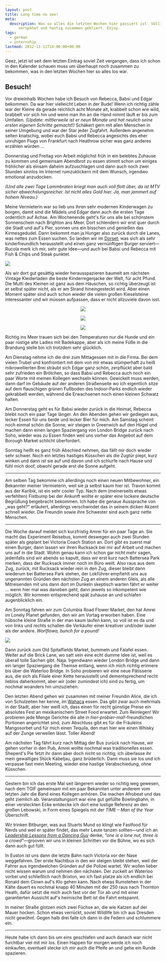 ```yaml
---
layout: post
title: Long time no see!
meta:
  description: Was so alles die letzten Wochen hier passiert ist. Völlig
      verspätet und hastig zusammen gekliert. Enjoy.
tags:
  - german
  - internship
lastmod: 2012-11-11T14:00:00+00:00
---
```


Geez, jetzt ist seit dem letzten Eintrag soviel Zeit vergangen, dass ich schon
in den Kalender schauen muss um überhaupt noch zusammen zu bekommen, was in den
letzten Wochen hier so alles los war.

## Besuch! ##

Vor dreieinhalb Wochen habe ich Besuch von Rebecca, Babsi und Edgar bekommen.
Da war hier vielleicht Leben in der Bude! Wenn ich richtig zähle war der Kleine
da gerade reichlich acht Monate alt, krabbelt schon wie wild, brabbelt vor sich
hin und wenn man ihn an die Hand nimmt läuft er bis zum Umfallen. *(Update:
mittlerweile ist er neun Monate und hat neulich seine ersten eigenen Schritte
gemacht!)* Schäkert gern mit allen Menschen in seiner Umgebung und war der Star
jeder Zugfahrt. Außerdem angenehm selten knatschig, wobei euch Babsi und
Rebecca angesichts des eher unruhigen Flugs von Frankfurt nach Heathrow sicher
was ganz anderes erzählen würden …

Donnerstag und Freitag von Arbeit möglichst früh in ein belebtes Zuhause zu
kommen und gemeinsam Abendbrot zu essen stimmt schon um einiges fröhlicher als
einsam daheim aufzuschlagen und dann auch noch zwei Stunden sinnlos im Internet
rumzuklickern mit dem Wunsch, irgendwo emotional anzudocken.

*(Und alle zwei Tage Lammbraten kriegt man auch voll flott über, da ist MTV
sicher abwechslungsreicher. Ist nicht alles Gold hier. Ja, man jammert auf
hohem Niveau.)*

Meine Vermieterin war so lieb uns ihren sehr modernen Kinderwagen zu borgen,
damit sind die Mädels und Edgar dann auch die ersten Tage ordentlich auf Achse.
Am Wochenende geht's für uns alle bei schönstem Sonnenschein nach Brighton ans
Meer. Dort schlendern wir erst quer durch die Stadt und auf's Pier, sonnen uns
ein bisschen und genießen das Kirmesgedudel. Dann bekommt man ja Hunger also
zurück durch die Lanes, was nettes zum Essen suchen. So landen wir im
[Dorset](http://www.thedorset.co.uk/Dorset/Home.html), was sich als sehr
kinderfreundlich herausstellt und einen ganz vernünftigen Burger
serviert—Rucola merk ich mir, sehr gute Idee—und auch bei Babsi und Rebecca mit
Fish & Chips und Steak punktet.

<img
src="https://lh6.googleusercontent.com/-kBUYMEOiEno/UJ-ZbQ59FvI/AAAAAAAADbU/C13pMesv9MQ/s800/IMG_1833-2.jpg"
max-width="100%" />

Als wir dort gut gesättig wieder herausspazieren baumelt am nächsten Vintage
Kleiderladen die beste Kinderregenjacke der Welt, für acht Pfund. Die Mutti des
Kleinen ist ganz aus dem Häuschen, so richtig überzeugt ist er selbst später
nicht, als er am Strand hineingesteckt wird. Aber einen Moment später sind auch
schon wieder die vielen großen Kieselsteine interessanter und wir müssen
aufpassen, dass er nicht allzuviele davon isst.

<center>

<img
src="https://lh4.googleusercontent.com/-TGrAGht4VMQ/UJ-aIzkpBSI/AAAAAAAADbA/eA1G29eoOWA/s800/IMG_1848.jpg"
/>

<img
src="https://lh3.googleusercontent.com/-1yuvhd6ZxG4/UJ-bFqxNONI/AAAAAAAADbc/fzAql79RKo8/s800/IMG_1916.jpg"
/>

<img
src="https://lh4.googleusercontent.com/-gDNR7zWCLi0/UJ-bgwQVp3I/AAAAAAAADbA/BpUHtC66l3o/s800/IMG_1921.jpg"
/>

</center>

Richtig ins Meer trauen sich bei den Temperaturen nur die Hunde und ein paar
rüstige alte Ladies mit Badekappe, aber als ich meine Füße in die Brandung
stelle bin ich trotzdem sehr glücklich.

Am Dienstag nehme ich die drei zum Mittagessen mit in die Firma. Bei dem vielen
Trubel und konfrontiert mit dem von mir etwas stümperhaft zu heiß
mikrowellierten Brei sträubt sich Edgar ganz schön, zerpflückt aber bald sehr
zufrieden ein Brötchen, so dass Babsi und Rebecca auch noch ein paar Worte mit
meinen Kollegen wechseln können. Gewickelt muss werden, dann darf im Gebäude auf
der anderen Straßenseite wo ich eigentlich sitze auf dem flauschigen grünen
Fußboden des Indoor-Parks endlich wieder gekrabbelt werden, während die
Erwachsenen noch einen kleinen Schwatz halten.

Am Donnerstag geht es für Babsi wieder zurück in die Heimat, Rebecca bleibt
noch ein paar Tage länger. An den Abenden gehen wir gediegen aus, lecker Essen
für uns beide und lecker Bier für mich. Am Samstag scheint noch einmal schön
die Sonne, wir steigen in Greenwich auf den Hügel und machen dann einen langen
Spaziergang von London Bridge zurück nach Soho, wieder was zu Essen finden weil
uns vorher das Angebot auf dem Borough Market schlicht überfordert.

Sonntag heißt es ganz früh Abschied nehmen, das fällt mir doch wieder sehr
schwer. Noch ein letztes hastiges Küsschen als die Zugtür piept, kurz winken
und dann ist sie auf und davon und ich schlurfe nach Hause und fühl mich doof,
obwohl gerade erst die Sonne aufgeht.

---

Am selben Tag bekomme ich allerdings noch einen neuen Mitbewohner, ein
Bekannter meiner Vermieterin, weil sie ja selbst kaum hier ist. Travon kommt
aus der Karibik, ist ein sehr cooler Typ. Nach dem (meinerseits etwas
verfehlten) Fistbump bei der Ankunft wollte er später eine lockere deutsche
Begrüßung beigebracht bekommen. Ich habe die genaue Aussprache von „was geht?“
erläutert, allerdings verschwindet das in seinem dicken Akzent schnell wieder.
Die Freundin sowie ihre Schwester sind auch ganz nette Menschen.

---

Die Woche darauf meldet sich kurzfristig Amrei für ein paar Tage an. Sie macht
das Experiment Reisebus, kommt deswegen auch zwei Stunden später als geplant
bei Victoria Coach Station an. Dort gibt es zuerst mal einen Burger, dann
lassen wir ihren Rucksack bei mir auf Arbeit und machen uns auf in die Stadt.
Wohin genau kann ich schon gar nicht mehr sagen, jedenfalls sind wir abends so
kaputt, dass wir erst kurz nach Battersea Park merken, dass der Rucksack immer
noch im Büro weilt. Also raus aus dem Zug, zurück, mit Rucksack wieder rein in
den Zug, dieser bleibt dann wiederum bei Battersea Park stehen, der Lokführer
empfiehlt uns aus ungenannten Gründen den nächsten Zug an einem anderen Gleis,
als alle Mitreisenden mit uns dann dort im Dunkeln skeptisch warten fährt er
weiter … wenn hier mal was daneben geht, dann jeweils so inkompetent wie
möglich. Wir kommen entsprechend spät zuhause an und schlafen augenblicklich
ein.

Am Sonntag fahren wir zum Columbia Road Flower Market, den hat Amrei im Lonely
Planet gefunden, den wir am Vortag erworben haben. Eine hübsche kleine Straße
in der man kaum laufen kann, so voll ist es da und von links und rechts
schallen die Verkäufer einer kreativer und/oder lauter als der andere.
*Worlflowa, bunch for a pound!*

<img
src="https://lh4.googleusercontent.com/-jAbwoMHpgPk/UHyG2P8HBtI/AAAAAAAADFw/njTvZj3NHdA/s800/IMG_1995.jpg"
/>

Dann zurück zum Old Spitalfields Market, bummeln und Falafel essen. Weiter auf
die Brick Lane, wo satt sein eine echt dumme Idee ist, weil es überall tolle
Sachen gibt. Naja. Irgendwann wieder London Bridge und dann ein langer
Spaziergang die Themse entlang, wenn ich mich richtig erinnere bis über die
Waterloo Bridge. In Soho probieren wir eine neue Pâtisserie aus, die sich als Filiale
einer Kette herausstellt und dementsprechend recht lieblos daherkommt, aber wir
(oder zumindest ich) sind zu fertig, um nochmal woanders hin umzuziehen.

Den letzten Abend gehen wir zusammen mit meiner Freundin Alice, die ich von
Schulzeiten her kenne, im
[Wahaca](http://www.wahaca.co.uk/html/1_restaurant4.html) essen. Das gibt zwar
auch mehrmals in der Stadt, aber hier weiß ich, dass einen für recht günstige
Preise ein absolutes Fest an mexikanischem Street Food erwartet. Zum Reinlegen!
Wir probieren jede Menge Gerichte die alle in *hier-probier-mal!*-freundlichen
Portionen angerichtet sind, zum Abschluss gibt es für die Fräuleins Mangosorbet
und für mich einen Tequila, den man hier wie einen Whisky auf der Zunge
verweilen lässt. Toller Abend!

Am nächsten Tag fährt kurz nach Mittag der Bus zurück nach Hause, wir gehen
vorher in den Pub, Amrei wollte nochmal was traditionelles essen. Sheperd's
Pie fetzt ihr dann aber doch nicht so richtig, ich überlasse ihr mein
gewaltiges Stück Kabeljau, ganz brüderlich. Dann muss sie los und ich verpasse
fast mein Meeting, wieder eine hastige Verabschiedung, ohne Küsschen.

---

Gestern bin ich das erste Mal seit längerem wieder so richtig weg gewesen,
nach dem TGIF gemeinsam mit ein paar Bekannten unter anderem vom letzten Jahr
die Band eines Kollegen anhören. Die machen Afrobeat und das geht ziemlich ab.
Veranstaltungsort war eine gut gefüllte Bowlingbahn, in einer versteckten Ecke
entdecke ich dort eine lustige Referenz an den großen Lebowski, in Form eines
Spiegels mit der *TIME – Man of the Year* Überschrift.

Wir trinken Bitburger, was aus Stuarts Mund so klingt wie Fastfood für Nerds
und weil er später findet, das mehr Leute tanzen sollten—und ich an
*[Leadership Lessons from a Dancing
Guy](http://www.youtube.com/watch?v=fW8amMCVAJQ)* denke, *"one is a lone nut,
three is a crowd"*—grooven wir uns in kleinen Schritten vor die Bühne, wo es
sich dann auch gut füllt.

In Euston ist uns dann die letzte Bahn nach Victoria vor der Nase weggefahren.
Der erste Nachtbus in den wir steigen bleibt stehen, weil der Fahrer aus
irgendwelchen Gründen auf die Polizei wartet. Wir wollen lieber nicht wissen
warum und nehmen den nächsten. Der zuckelt an Waterloo vorbei und schließlich
nach Brixton, wo ich fast platze als ich endlich bei Ronald dem Clown auf's Klo
gehen kann. Nach etwas Rumstehen in der Kälte dauert es nochmal knapp 40
Minuten mit der 250 raus nach Thornton Heath, dafür setzt die mich auch fast
vor der Tür ab und mit einer garantierten Aussicht auf's heimische Bett ist die
Fahrt entspannt.

In meiner Straße glotzen mich zwei Füchse an, die wie Katzen auf der Mauer
hocken. Schon etwas verrückt, soviel Wildlife bin ich aus Dresden nicht
gewöhnt. Gegen halb drei falle ich dann in die Federn und schlummere ein.

---

Heute habe ich dann bis um eins geschlafen und auch danach war nicht furchtbar
viel mit mir los. Einen Happen für morgen werde ich noch einkaufen, eventuell
stecke ich mir auch die Pfeife an und gehe ein Runde spazieren.
